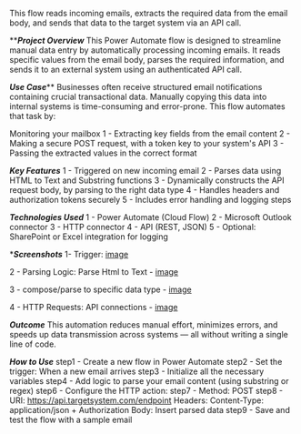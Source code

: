 This flow reads incoming emails, extracts the required data from the email body, and sends that data to the target system via an API call.

*****Project Overview***
    This Power Automate flow is designed to streamline manual data entry by automatically processing incoming emails. It reads specific values from the email body, parses the required information, and sends it to an external system using an authenticated API call.

*****Use Case*******
    Businesses often receive structured email notifications containing crucial transactional data. Manually copying this data into internal systems is time-consuming and error-prone. This flow automates that task by:

Monitoring your mailbox
  1 - Extracting key fields from the email content
  2 - Making a secure POST request, with a token key to your system's API
  3 - Passing the extracted values in the correct format

*****Key Features*****
  1 - Triggered on new incoming email
  2 - Parses data using HTML to Text and Substring functions
  3 - Dynamically constructs the API request body, by parsing to the right data type
  4 - Handles headers and authorization tokens securely
  5 - Includes error handling and logging steps

*****Technologies Used*****
  1 - Power Automate (Cloud Flow)
  2 - Microsoft Outlook connector
  3 - HTTP connector
  4 - API (REST, JSON)
  5 - Optional: SharePoint or Excel integration for logging

******Screenshots*****
  1- Trigger: [image](https://github.com/user-attachments/assets/203c3d9d-08b7-43ff-850a-5209a3cd7104)

  2 - Parsing Logic: Parse Html to Text - [image](https://github.com/user-attachments/assets/9c812eed-8690-46d6-852f-28d6c4958111)

  3 - compose/parse to specific data type - [image](https://github.com/user-attachments/assets/a2044b6f-f1c7-4a31-8ca3-b543027d2f23)

  4 - HTTP Requests: API connections - [image](https://github.com/user-attachments/assets/48c6db3e-1078-4e8a-9934-803f62fdefd4)

*****Outcome*****
  This automation reduces manual effort, minimizes errors, and speeds up data transmission across systems — all without writing a single line of code.

*****How to Use*****
  step1 - Create a new flow in Power Automate
  step2 - Set the trigger: When a new email arrives
  step3 - Initialize all the necessary variables
  step4 - Add logic to parse your email content (using substring or regex)
  step6 - Configure the HTTP action:
  step7 - Method: POST
  step8 - URI: https://api.targetsystem.com/endpoint
        Headers: Content-Type: application/json + Authorization
        Body: Insert parsed data
  step9 - Save and test the flow with a sample email


